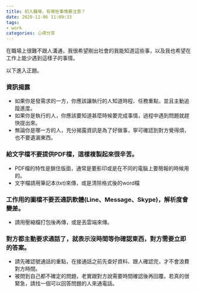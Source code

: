 ```yaml
---
title: 初入職場，有哪些事情要注意？
date: 2020-11-06 11:09:33
tags:
- work
categories: 心得分享
---
```


在職場上很難不跟人溝通，我很希望剛出社會的我能知道這些事，以及我也希望在工作上能少遇到這樣子的事情。

以下進入正題。
<!-- more -->

### 資訊揭露
* 如果你是發需求的一方，你應該讓執行的人知道時程、任務重點，並且主動追蹤進度。
* 如果你是執行的人，你應該要知道甚麼時候要完成事情，過程中遇到問題就趕快提出來。
* 無論你是哪一方的人，充分揭露資訊是為了好做事，寧可確認到對方覺得煩，也不要遺漏東西。

### 給文字檔不要提供PDF檔，這樣複製起來很辛苦。
* PDF檔的特性是鎖住版面，通常是要影印或是在不同的電腦上要簡報的時候用的。
* 文字檔請用筆記本(txt)來傳，或是清除格式後的word檔

### 工作用的圖檔不要丟通訊軟體(Line、Message、Skype)，解析度會變差。
* 請用壓縮檔打包後再傳，或是丟雲端來傳。

### 對方都主動要求通話了，就表示沒時間等你確認東西，對方需要立即的答案。
* 請先確認號通話的重點，在接通話之前先查好資料、跟人確認完，才不會浪費對方時間。
* 被問到自己都不確定的問題，老實跟對方說需要時間確認後再回覆。若真的很緊急，請找一個可以回答問題的人來通電話。